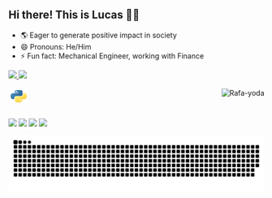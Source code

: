 ## Hi there! This is Lucas 👋😄

- 🌎 Eager to generate positive impact in society
- 😄 Pronouns: He/Him
- ⚡ Fun fact: Mechanical Engineer, working with Finance
 <div>
  <a href="https://github.com/lucaspiazzarolo">
  <img height="160em" src="https://github-readme-stats.vercel.app/api?username=lucaspiazzarolo&show_icons=true&theme=dracula&include_all_commits=true&count_private=true"/>
  <img height="160em" src="https://github-readme-stats.vercel.app/api/top-langs/?username=lucaspiazzarolo&layout=compact&langs_count=7&theme=dracula"/>
</div>
  <div style="display: inline_block"><br>
  <img align="center" alt="Rafa-Python" height="30" width="40" src="https://raw.githubusercontent.com/devicons/devicon/master/icons/python/python-original.svg">
  <img align="right" alt="Rafa-yoda" src="https://media3.giphy.com/media/hrRJ41JB2zlgZiYcCw/200w.webp?cid=ecf05e4784je6x8zgs7cvlm999ldywczt47u7variox6yo9a&rid=200w.webp&ct=g">
</div>
  
  ##
 <div> 
  <a href="https://instagram.com/calvilucas" target="_blank"><img src="https://img.shields.io/badge/-Instagram-%23E4405F?style=for-the-badge&logo=instagram&logoColor=white" target="_blank"></a>
 	<a href="https://twitter.com/lucascalvi" target="_blank"><img src="https://img.shields.io/badge/Twitter-1DA1F2?style=for-the-badge&logo=twitter&logoColor=white" target="_blank"></a>
  <a href = "mailto:lucaspiazzarolo@gmail.com"><img src="https://img.shields.io/badge/Gmail-D14836?style=for-the-badge&logo=gmail&logoColor=white" target="_blank"></a>
  <a href="https://www.linkedin.com/in/lucaspiazzarolo/" target="_blank"><img src="https://img.shields.io/badge/-LinkedIn-%230077B5?style=for-the-badge&logo=linkedin&logoColor=white" target="_blank"></a> 
 
  ![Snake animation](https://github.com/lucaspiazzarolo/lucaspiazzarolo/blob/output/github-contribution-grid-snake.svg)
 
</div>
